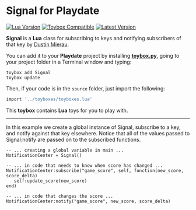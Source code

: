 # Signal for Playdate

[![Lua Version](https://img.shields.io/badge/Lua-5.4-yellowgreen)](https://lua.org) [![Toybox Compatible](https://img.shields.io/badge/toybox.py-compatible-brightgreen)](https://toyboxpy.io) [![Latest Version](https://img.shields.io/github/v/tag/DidierMalenfant/signal)](https://github.com/DidierMalenfant/signal/tags)

**Signal** is a **Lua** class for subscribing to keys and notifying subscribers of that key by [Dustin Mierau](https://github.com/mierau).

You can add it to your **Playdate** project by installing [**toybox.py**](https://toyboxpy.io), going to your project folder in a Terminal window and typing:

```console
toybox add Signal
toybox update
```

Then, if your code is in the `source` folder, just import the following:

```lua
import '../toyboxes/toyboxes.lua'
```

This **toybox** contains **Lua** toys for you to play with.

---

In this example we create a global instance of Signal, subscribe to a key, and notify against that key elsewhere. Notice that all of the values passed to Signal:notify are passed on to the subscribed functions.
```
-- ... creating a global variable in main ...
NotificationCenter = Signal()

-- ... in code that needs to know when score has changed ...
NotificationCenter:subscribe("game_score", self, function(new_score, score_delta)
   self:update_score(new_score)
end)

-- ... in code that changes the score ...
NotificationCenter:notify("game_score", new_score, score_delta)
```
